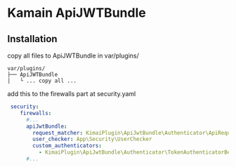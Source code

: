 # Kamain ApiJWTBundle

## Installation

copy all files to ApiJWTBundle in var/plugins/
```
var/plugins/
├── ApiJWTBundle
|   └ ... copy all ...

```

add this to the firewalls part at security.yaml
```yaml
 security:
    firewalls:
      #...
      apiJwtBundle:
        request_matcher: KimaiPlugin\ApiJwtBundle\Authenticator\ApiRequestMatcher
        user_checker: App\Security\UserChecker
        custom_authenticators:
          - KimaiPlugin\ApiJwtBundle\Authenticator\TokenAuthenticatorBearer
      #...
```
